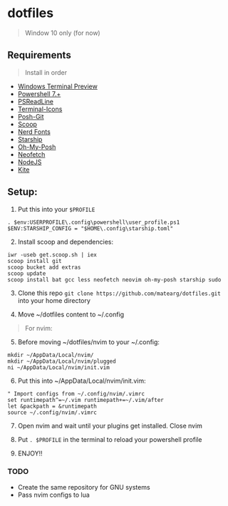 # dotfiles

> Window 10 only (for now)

## Requirements

> Install in order

- [Windows Terminal Preview](https://github.com/microsoft/terminal)
- [Powershell 7.+](https://docs.microsoft.com/en-us/powershell/scripting/install/installing-powershell-on-windows?view=powershell-7.2)
- [PSReadLine](https://github.com/PowerShell/PSReadLine)
- [Terminal-Icons](https://github.com/devblackops/Terminal-Icons)
- [Posh-Git](https://github.com/dahlbyk/posh-git)
- [Scoop](https://scoop.sh/)
- [Nerd Fonts](https://www.nerdfonts.com)
- [Starship](https://starship.rs/)
- [Oh-My-Posh](ohmyposh.dev/)
- [Neofetch](https://github.com/dylanaraps/neofetch)
- [NodeJS](https://nodejs.org/es/)
- [Kite](https://www.kite.com/)

## Setup:

1. Put this into your `$PROFILE`

```
. $env:USERPROFILE\.config\powershell\user_profile.ps1
$ENV:STARSHIP_CONFIG = "$HOME\.config\starship.toml"
```

2. Install scoop and dependencies:

```
iwr -useb get.scoop.sh | iex
scoop install git
scoop bucket add extras
scoop update
scoop install bat gcc less neofetch neovim oh-my-posh starship sudo
```

3. Clone this repo `git clone https://github.com/matearg/dotfiles.git` into your home directory

4. Move ~/dotfiles content to ~/.config

> For nvim:

5. Before moving ~/dotfiles/nvim to your ~/.config:

```
mkdir ~/AppData/Local/nvim/
mkdir ~/AppData/Local/nvim/plugged
ni ~/AppData/Local/nvim/init.vim
```

6. Put this into ~/AppData/Local/nvim/init.vim:

```
" Import configs from ~/.config/nvim/.vimrc
set runtimepath^=~/.vim runtimepath+=~/.vim/after
let &packpath = &runtimepath
source ~/.config/nvim/.vimrc
```

7. Open nvim and wait until your plugins get installed. Close nvim

8. Put `. $PROFILE` in the terminal to reload your powershell profile

9. ENJOY!!

### TODO

- Create the same repository for GNU systems
- Pass nvim configs to lua
